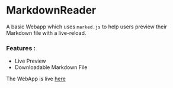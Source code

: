# MarkdownReader

A basic Webapp which uses `marked.js` to help users preview their Markdown file with a live-reload.


### Features :

* Live Preview
* Downloadable Markdown File    


The WebApp is live [here](https://shivang-bhandari.github.io/MarkdownReader/)


